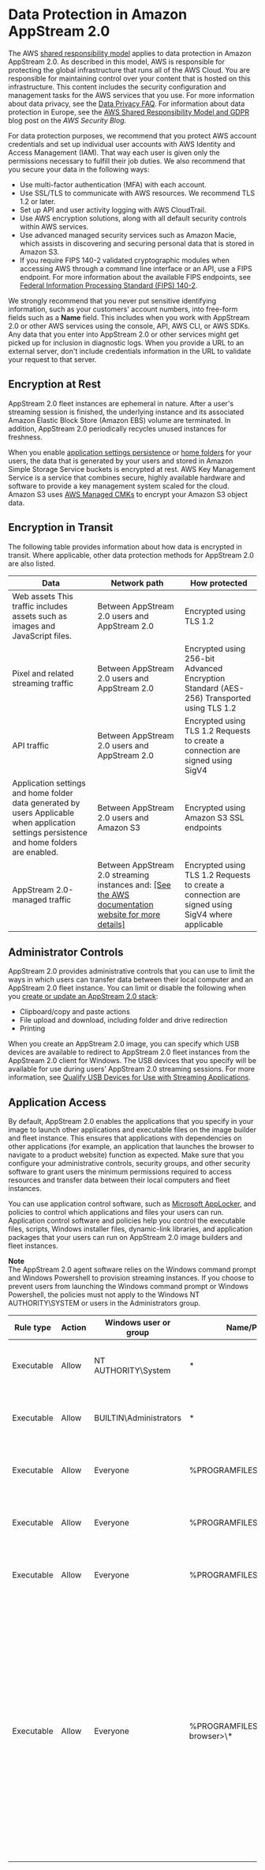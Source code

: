 # Data Protection in Amazon AppStream 2\.0<a name="data-protection"></a>

The AWS [shared responsibility model](http://aws.amazon.com/compliance/shared-responsibility-model/) applies to data protection in Amazon AppStream 2\.0\. As described in this model, AWS is responsible for protecting the global infrastructure that runs all of the AWS Cloud\. You are responsible for maintaining control over your content that is hosted on this infrastructure\. This content includes the security configuration and management tasks for the AWS services that you use\. For more information about data privacy, see the [Data Privacy FAQ](http://aws.amazon.com/compliance/data-privacy-faq)\. For information about data protection in Europe, see the [AWS Shared Responsibility Model and GDPR](http://aws.amazon.com/blogs/security/the-aws-shared-responsibility-model-and-gdpr/) blog post on the *AWS Security Blog*\.

For data protection purposes, we recommend that you protect AWS account credentials and set up individual user accounts with AWS Identity and Access Management \(IAM\)\. That way each user is given only the permissions necessary to fulfill their job duties\. We also recommend that you secure your data in the following ways:
+ Use multi\-factor authentication \(MFA\) with each account\.
+ Use SSL/TLS to communicate with AWS resources\. We recommend TLS 1\.2 or later\.
+ Set up API and user activity logging with AWS CloudTrail\.
+ Use AWS encryption solutions, along with all default security controls within AWS services\.
+ Use advanced managed security services such as Amazon Macie, which assists in discovering and securing personal data that is stored in Amazon S3\.
+ If you require FIPS 140\-2 validated cryptographic modules when accessing AWS through a command line interface or an API, use a FIPS endpoint\. For more information about the available FIPS endpoints, see [Federal Information Processing Standard \(FIPS\) 140\-2](http://aws.amazon.com/compliance/fips/)\.

We strongly recommend that you never put sensitive identifying information, such as your customers' account numbers, into free\-form fields such as a **Name** field\. This includes when you work with AppStream 2\.0 or other AWS services using the console, API, AWS CLI, or AWS SDKs\. Any data that you enter into AppStream 2\.0 or other services might get picked up for inclusion in diagnostic logs\. When you provide a URL to an external server, don't include credentials information in the URL to validate your request to that server\.

## Encryption at Rest<a name="encryption-rest"></a>

AppStream 2\.0 fleet instances are ephemeral in nature\. After a user's streaming session is finished, the underlying instance and its associated Amazon Elastic Block Store \(Amazon EBS\) volume are terminated\. In addition, AppStream 2\.0 periodically recycles unused instances for freshness\.

When you enable [application settings persistence](how-it-works-app-settings-persistence.md) or [home folders](home-folders.md#home-folders-admin) for your users, the data that is generated by your users and stored in Amazon Simple Storage Service buckets is encrypted at rest\. AWS Key Management Service is a service that combines secure, highly available hardware and software to provide a key management system scaled for the cloud\. Amazon S3 uses [AWS Managed CMKs](https://docs.aws.amazon.com/kms/latest/developerguide/concepts.html#aws-managed-cmk) to encrypt your Amazon S3 object data\.

## Encryption in Transit<a name="encryption-transit"></a>

The following table provides information about how data is encrypted in transit\. Where applicable, other data protection methods for AppStream 2\.0 are also listed\.


| Data | Network path | How protected | 
| --- | --- | --- | 
|  Web assets This traffic includes assets such as images and JavaScript files\.  |  Between AppStream 2\.0 users and AppStream 2\.0  | Encrypted using TLS 1\.2 | 
| Pixel and related streaming traffic | Between AppStream 2\.0 users and AppStream 2\.0 |  Encrypted using 256\-bit Advanced Encryption Standard \(AES\-256\) Transported using TLS 1\.2  | 
| API traffic | Between AppStream 2\.0 users and AppStream 2\.0 |  Encrypted using TLS 1\.2 Requests to create a connection are signed using SigV4  | 
| Application settings and home folder data generated by users Applicable when application settings persistence and home folders are enabled\.  | Between AppStream 2\.0 users and Amazon S3 | Encrypted using Amazon S3 SSL endpoints | 
| AppStream 2\.0\-managed traffic |  Between AppStream 2\.0 streaming instances and: [\[See the AWS documentation website for more details\]](http://docs.aws.amazon.com/appstream2/latest/developerguide/data-protection.html)  | Encrypted using TLS 1\.2 Requests to create a connection are signed using SigV4 where applicable | 

## Administrator Controls<a name="administrator-controls"></a>

AppStream 2\.0 provides administrative controls that you can use to limit the ways in which users can transfer data between their local computer and an AppStream 2\.0 fleet instance\. You can limit or disable the following when you [create or update an AppStream 2\.0 stack](set-up-stacks-fleets.md#set-up-stacks-fleets-install):
+ Clipboard/copy and paste actions
+ File upload and download, including folder and drive redirection
+ Printing

When you create an AppStream 2\.0 image, you can specify which USB devices are available to redirect to AppStream 2\.0 fleet instances from the AppStream 2\.0 client for Windows\. The USB devices that you specify will be available for use during users’ AppStream 2\.0 streaming sessions\. For more information, see [Qualify USB Devices for Use with Streaming Applications](qualify-usb-devices.md)\.

## Application Access<a name="application-access"></a>

By default, AppStream 2\.0 enables the applications that you specify in your image to launch other applications and executable files on the image builder and fleet instance\. This ensures that applications with dependencies on other applications \(for example, an application that launches the browser to navigate to a product website\) function as expected\. Make sure that you configure your administrative controls, security groups, and other security software to grant users the minimum permissions required to access resources and transfer data between their local computers and fleet instances\.

You can use application control software, such as [Microsoft AppLocker](https://docs.microsoft.com/en-us/windows/security/threat-protection/windows-defender-application-control/applocker/applocker-overview), and policies to control which applications and files your users can run\. Application control software and policies help you control the executable files, scripts, Windows installer files, dynamic\-link libraries, and application packages that your users can run on AppStream 2\.0 image builders and fleet instances\.

**Note**  
The AppStream 2\.0 agent software relies on the Windows command prompt and Windows Powershell to provision streaming instances\. If you choose to prevent users from launching the Windows command prompt or Windows Powershell, the policies must not apply to the Windows NT AUTHORITY\\SYSTEM or users in the Administrators group\.


| Rule type | Action | Windows user or group | Name/Path | Condition | Description | 
| --- | --- | --- | --- | --- | --- | 
| Executable | Allow | NT AUTHORITY\\System | \* | Path | Required for the AppStream 2\.0 agent software | 
| Executable | Allow | BUILTIN\\Administrators | \* | Path | Required for the AppStream 2\.0 agent software | 
| Executable | Allow | Everyone | %PROGRAMFILES%\\nodejs\\\* | Path | Required for the AppStream 2\.0 agent software | 
| Executable | Allow | Everyone | %PROGRAMFILES%\\NICE\\\* | Path | Required for the AppStream 2\.0 agent software | 
| Executable | Allow | Everyone | %PROGRAMFILES%\\Amazon\\\* | Path | Required for the AppStream 2\.0 agent software | 
| Executable | Allow | Everyone | %PROGRAMFILES%\\<default\-browser>\\\* | Path | Required for the AppStream 2\.0 agent software when persistent storage solutions, such as Google Drive or Microsoft OneDrive for Business, are used\. This exception is not required when AppStream 2\.0 home folders are used\. | 
